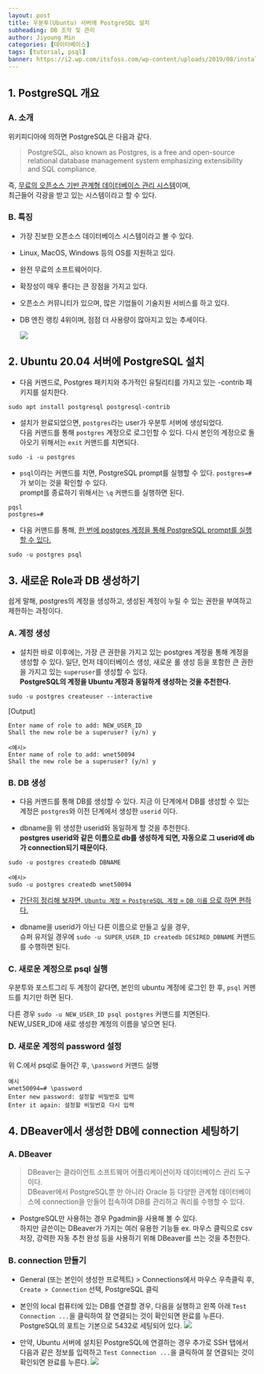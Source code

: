 ```yaml
---
layout: post
title: 우분투(Ubuntu) 서버에 PostgreSQL 설치
subheading: DB 조작 및 관리
author: Jiyoung Min
categories: [데이터베이스]
tags: [tutorial, psql]
banner: https://i2.wp.com/itsfoss.com/wp-content/uploads/2019/08/install-postgresql-ubuntu.png?fit=800%2C450&ssl=1
---
```


## 1. PostgreSQL 개요

### A. 소개

위키피디아에 의하면 PostgreSQL은 다음과 같다.
> PostgreSQL, also known as Postgres, is a free and open-source relational database management system emphasizing extensibility and SQL compliance.

즉, <u>무료의 오픈소스 기반 관계형 데이터베이스 관리 시스템</u>이며,   
최근들어 각광을 받고 있는 시스템이라고 할 수 있다.

### B. 특징

- 가장 진보한 오픈소스 데이터베이스 시스템이라고 볼 수 있다.
- Linux, MacOS, Windows 등의 OS를 지원하고 있다.
- 완전 무료의 소프트웨어이다.
- 확장성이 매우 좋다는 큰 장점을 가지고 있다.
- 오픈소스 커뮤니티가 있으며, 많은 기업들이 기술지원 서비스를 하고 있다.
- DB 엔진 랭킹 4위이며, 점점 더 사용량이 많아지고 있는 추세이다.

  <img src="https://drive.google.com/uc?export=view&id=1YeFp8hhJ8UtzA0Pk8J3b2XgpJ3y0lHJa">

## 2. Ubuntu 20.04 서버에 PostgreSQL 설치

- 다음 커멘드로, Postgres 패키지와 추가적인 유틸리티를 가지고 있는 -contrib 패키지를 설치한다.

```
sudo apt install postgresql postgresql-contrib
```

- 설치가 완료되었으면, `postgres`라는 user가 우분투 서버에 생성되었다.   
  다음 커맨드를 통해 `postgres` 계정으로 로그인할 수 있다. 다시 본인의 계정으로 돌아오기 위해서는 `exit` 커맨드를 치면되다.

```
sudo -i -u postgres
```

- `psql`이라는 커맨드를 치면, PostgreSQL prompt를 실행할 수 있다. `postgres=#`가 보이는 것을 확인할 수 있다.   
  prompt를 종료하기 위해서는 `\q` 커맨드를 실행하면 된다.

```
pqsl
postgres=#
```

- 다음 커맨드를 통해, <u>한 번에 postgres 계정을 통해 PostgreSQL prompt를 실행할 수 있다.</u>

```
sudo -u postgres psql
```

## 3. 새로운 Role과 DB 생성하기
쉽게 말해, postgres의 계정을 생성하고, 생성된 계정이 누릴 수 있는 권한을 부여하고 제한하는 과정이다.

### A. 계정 생성
- 설치한 바로 이후에는, 가장 큰 권한을 가지고 있는 postgres 계정을 통해 계정을 생성할 수 있다.
일단, 먼저 데이터베이스 생성, 새로운 롤 생성 등을 포함한 큰 권한을 가지고 있는 `superuser`를 생성할 수 있다.    
**PostgreSQL의 계정을 Ubuntu 계정과 동일하게 생성하는 것을 추천한다.**

```
sudo -u postgres createuser --interactive
```
[Output]
```
Enter name of role to add: NEW_USER_ID
Shall the new role be a superuser? (y/n) y

<예시>
Enter name of role to add: wnet50094
Shall the new role be a superuser? (y/n) y
```

### B. DB 생성
- 다음 커멘드를 통해 DB를 생성할 수 있다. 지금 이 단계에서 DB를 생성할 수 있는 계정은 `postgres`와 이전 단계에서 생성한 `userid` 이다.   

- dbname을 위 생성한 userid와 동일하게 할 것을 추천한다.   
**postgres userid와 같은 이름으로 db를 생성하게 되면, 자동으로 그 userid에 db가 connection되기 때문이다.**

```
sudo -u postgres createdb DBNAME

<예시>
sudo -u postgres createdb wnet50094
```

- <u>간단히 정리해 보자면, `Ubuntu 계정` = `PostgreSQL 계정` = `DB 이름` 으로 하면 편하다.</u>

- dbname을 userid가 아닌 다른 이름으로 만들고 싶을 경우,   
슈퍼 유저일 경우에 `sudo -u SUPER_USER_ID createdb DESIRED_DBNAME` 커맨드를 수행하면 된다.

### C. 새로운 계정으로 psql 실행

우분투와 포스트그리 두 계정이 같다면, 본인의 ubuntu 계정에 로그인 한 후, `psql` 커맨드를 치기만 하면 된다.

다른 경우 `sudo -u NEW_USER_ID psql postgres` 커맨드를 치면된다. NEW_USER_ID에 새로 생성한 계정의 이름을 넣으면 된다.

### D. 새로운 계정의 password 설정

위 C.에서 psql로 들어간 후, `\password` 커맨드 실행

```
예시
wnet50094=# \password
Enter new password: 설정할 비밀번호 입력
Enter it again: 설정할 비밀번호 다시 입력
```

## 4. DBeaver에서 생성한 DB에 connection 세팅하기

### A. DBeaver
> DBeaver는 클라이언트 소프트웨어 어플리케이션이자 데이터베이스 관리 도구이다.     
> DBeaver에서 PostgreSQL뿐 만 아니라 Oracle 등 다양한 관계형 데이터베이스에 connection을 만들어 접속하여 DB를 관리하고 쿼리를 수행할 수 있다.


- PostgreSQL만 사용하는 경우 Pgadmin을 사용해 볼 수 있다.    
하지만 글쓴이는 DBeaver가 가지는 여러 유용한 기능들 ex. 마우스 클릭으로 csv 저장, 강력한 자동 추천 완성 등을 사용하기 위해 DBeaver를 쓰는 것을 추천한다.

### B. connection 만들기

- General (또는 본인이 생성한 프로젝트) > Connections에서 마우스 우측클릭 후, `Create > Connection` 선택, PostgreSQL 클릭

- 본인의 local 컴퓨터에 있는 DB를 연결할 경우, 다음을 실행하고 왼쪽 아래 `Test Connection ...`을 클릭하여 잘 연결되는 것이 확인되면 완료를 누른다.    
  PostgreSQL의 포트는 기본으로 5432로 세팅되어 있다.
  <img src="https://drive.google.com/uc?export=view&id=1du7gVf2t7L-74q3wTNNAoEsp5o5Thc3H">

- 만약, Ubuntu 서버에 설치된 PostgreSQL에 연결하는 경우 추가로 SSH 탭에서 다음과 같은 정보를 입력하고 `Test Connection ...`을 클릭하여 잘 연결되는 것이 확인되면 완료를 누른다.
    <img src="https://drive.google.com/uc?export=view&id=1jjomqA4qMFchDMj9-zefAadjG8VWOpsy">